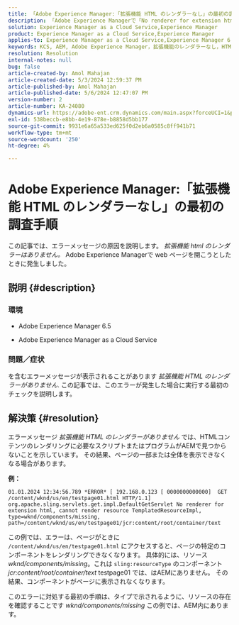 ```yaml
---
title: 「Adobe Experience Manager:「拡張機能 HTML のレンダラーなし」の最初の調査手順」
description: 「Adobe Experience Managerで「No renderer for extension html」というエラーがポップアップする問題の解決方法を説明します。」
solution: Experience Manager as a Cloud Service,Experience Manager
product: Experience Manager as a Cloud Service,Experience Manager
applies-to: Experience Manager as a Cloud Service,Experience Manager 6.5
keywords: KCS, AEM, Adobe Experience Manager，拡張機能のレンダラーなし，HTML, AEMaaCS
resolution: Resolution
internal-notes: null
bug: false
article-created-by: Amol Mahajan
article-created-date: 5/3/2024 12:59:37 PM
article-published-by: Amol Mahajan
article-published-date: 5/6/2024 12:47:07 PM
version-number: 2
article-number: KA-24080
dynamics-url: https://adobe-ent.crm.dynamics.com/main.aspx?forceUCI=1&pagetype=entityrecord&etn=knowledgearticle&id=5e145bf8-4c09-ef11-9f89-000d3a345e57
exl-id: 538beccb-e8bb-4e19-878e-b8858d5bb177
source-git-commit: 9931e6a65a533ed625f0d2eb6a0585c8ff941b71
workflow-type: tm+mt
source-wordcount: '250'
ht-degree: 4%

---
```


# Adobe Experience Manager:「拡張機能 HTML のレンダラーなし」の最初の調査手順


この記事では、エラーメッセージの原因を説明します。 *拡張機能 html のレンダラーはありません。* Adobe Experience Managerで web ページを開こうとしたときに発生しました。

## 説明 {#description}


### <b>環境</b>

- Adobe Experience Manager 6.5


- Adobe Experience Manager as a Cloud Service




### <b>問題／症状</b>

を含むエラーメッセージが表示されることがあります *拡張機能 HTML のレンダラーがありません*. この記事では、このエラーが発生した場合に実行する最初のチェックを説明します。


## 解決策 {#resolution}


エラーメッセージ *拡張機能 HTML のレンダラーがありません* では、HTMLコンテンツのレンダリングに必要なスクリプトまたはプログラムがAEMで見つからないことを示しています。 その結果、ページの一部または全体を表示できなくなる場合があります。

<b>例：</b>

`01.01.2024 12:34:56.789 *ERROR* [ 192.168.0.123 [ 0000000000000]  GET /content/wknd/us/en/testpage01.html HTTP/1.1]  org.apache.sling.servlets.get.impl.DefaultGetServlet No renderer for extension html, cannot render resource TemplatedResourceImpl, type=wknd/components/missing, path=/content/wknd/us/en/testpage01/jcr:content/root/container/text`



この例では、エラーは、ページがときに `/content/wknd/us/en/testpage01.html` にアクセスすると、ページの特定のコンポーネントをレンダリングできなくなります。 具体的には、リソース *wknd/components/missing*。これは `sling:resourceType` のコンポーネント *jcr:content/root/container/text* testpage01 では、はAEMにありません。 その結果、コンポーネントがページに表示されなくなります。



このエラーに対処する最初の手順は、タイプで示されるように、リソースの存在を確認することです *wknd/components/missing* この例では、AEM内にあります。
